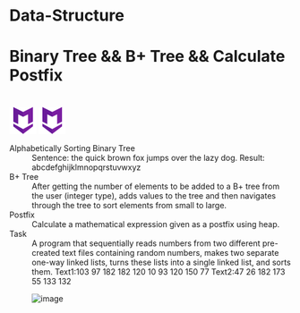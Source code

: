# Data-Structure
# Binary Tree &&  B+ Tree && Calculate Postfix<h1> 
 ![alt text](https://github.com/adam-p/markdown-here/raw/master/src/common/images/icon48.png "Logo Title Text 1")
 ![alt text](https://github.com/adam-p/markdown-here/raw/master/src/common/images/icon48.png "Logo Title Text 1")

<dl>
  <dt>Alphabetically Sorting Binary  Tree</dt>
  <dd>Sentence: the quick brown fox jumps over the lazy dog.
       Result: abcdefghijklmnopqrstuvwxyz </dd>

  <dt>B+ Tree</dt>
  <dd>After getting the number of elements to be added to a B+ tree from the user (integer type),
adds values to the tree and then navigates through the tree to sort elements from small to large.

 </dd>
 
  <dt>Postfix</dt>
  <dd>Calculate a mathematical expression given as a postfix using heap.
 </dd>
 
  <dt>Task</dt>
  <dd>A program that sequentially reads numbers from two different pre-created text files containing random numbers, makes two separate one-way linked lists, turns these lists into a single linked list, and sorts them.
   Text1:103 97 182 182 120 10 93 120 150 77    Text2:47 26 182 173 55 133 132
   
![image](https://user-images.githubusercontent.com/69357065/150688978-0dbb2ae5-db94-4cd5-8651-b9f2b63afbae.png)

   
 </dd>
 
</dl>

